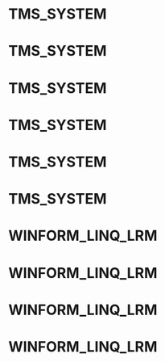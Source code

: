 # TMS_SYSTEM
# TMS_SYSTEM
# TMS_SYSTEM
# TMS_SYSTEM
# TMS_SYSTEM
# TMS_SYSTEM
# WINFORM_LINQ_LRM
# WINFORM_LINQ_LRM
# WINFORM_LINQ_LRM
# WINFORM_LINQ_LRM
